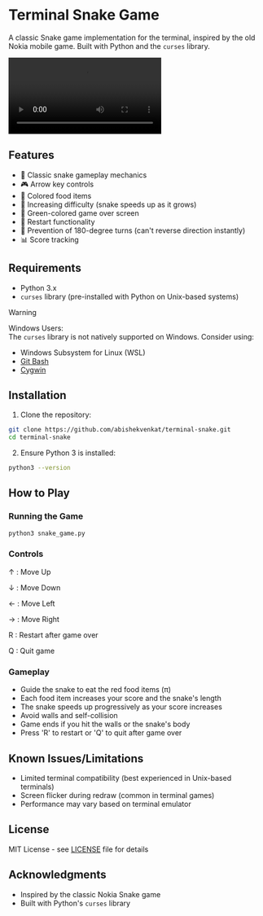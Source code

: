 # Terminal Snake Game

A classic Snake game implementation for the terminal, inspired by the old Nokia mobile game. Built with Python and the `curses` library.

![Gameplay Demo](/snake-screen.mp4)

## Features

- 🐍 Classic snake gameplay mechanics
- 🎮 Arrow key controls
- 🔴 Colored food items
- 🚀 Increasing difficulty (snake speeds up as it grows)
- 💚 Green-colored game over screen
- 🔄 Restart functionality
- 🛑 Prevention of 180-degree turns (can't reverse direction instantly)
- 📊 Score tracking

## Requirements

- Python 3.x
- `curses` library (pre-installed with Python on Unix-based systems)

> [!WARNING]
> Windows Users:  
> The `curses` library is not natively supported on Windows. Consider using:
> - Windows Subsystem for Linux (WSL)
> - [Git Bash](https://gitforwindows.org/)
> - [Cygwin](https://www.cygwin.com/)

## Installation

1. Clone the repository:
```bash
git clone https://github.com/abishekvenkat/terminal-snake.git
cd terminal-snake
```
2. Ensure Python 3 is installed:
```bash
python3 --version
```

## How to Play

### Running the Game
```bash
python3 snake_game.py
```
### Controls
↑ : Move Up

↓ : Move Down

← : Move Left

→ : Move Right

R : Restart after game over

Q : Quit game

### Gameplay
- Guide the snake to eat the red food items (π)
- Each food item increases your score and the snake's length
- The snake speeds up progressively as your score increases
- Avoid walls and self-collision
- Game ends if you hit the walls or the snake's body
- Press 'R' to restart or 'Q' to quit after game over

## Known Issues/Limitations
- Limited terminal compatibility (best experienced in Unix-based terminals)
- Screen flicker during redraw (common in terminal games)
- Performance may vary based on terminal emulator

## License
MIT License - see [LICENSE](\LICENSE) file for details

## Acknowledgments
- Inspired by the classic Nokia Snake game
- Built with Python's `curses` library
